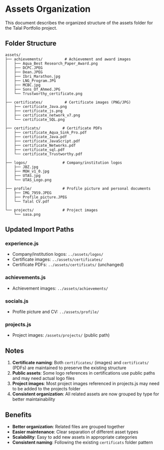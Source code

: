 # Assets Organization

This document describes the organized structure of the assets folder for the Talal Portfolio project.

## Folder Structure

```
assets/
├── achievements/          # Achievement and award images
│   ├── Aqua_Best Research_Paper_Award.png
│   ├── DCPC.JPEG
│   ├── Dean.JPEG
│   ├── Ibri_Marathon.jpg
│   ├── LNG_Program.JPG
│   ├── MCBC.jpg
│   ├── Sons_Of_Ahmed.JPG
│   └── Trustworthy_certificate.png
│
├── certificates/          # Certificate images (PNG/JPG)
│   ├── certificate_Java.png
│   ├── certificate_js.png
│   ├── certificate_network_v7.png
│   └── certificate_SQL.png
│
├── certificats/          # Certificate PDFs
│   ├── certificate_Aqua_Sink_Pro.pdf
│   ├── certificate_Java.pdf
│   ├── certificate_JavaScript.pdf
│   ├── certificate_Networks.pdf
│   ├── certificate_sql.pdf
│   └── certificate_Trustworthy.pdf
│
├── logos/                # Company/institution logos
│   ├── JBZ.jpg
│   ├── MOH_v1_0.jpg
│   ├── UTAS.jpg
│   └── UTAS_Logo.png
│
├── profile/              # Profile picture and personal documents
│   ├── IMG_7959.JPEG
│   ├── Profile_picture.JPEG
│   └── Talal CV.pdf
│
└── projects/             # Project images
    └── sasa.png
```

## Updated Import Paths

### experience.js
- Company/institution logos: `../assets/logos/`
- Certificate images: `../assets/certificates/`
- Certificate PDFs: `../assets/certificats/` (unchanged)

### achievements.js
- Achievement images: `../assets/achievements/`

### socials.js
- Profile picture and CV: `../assets/profile/`

### projects.js
- Project images: `/assets/projects/` (public path)

## Notes

1. **Certificate naming**: Both `certificates/` (images) and `certificats/` (PDFs) are maintained to preserve the existing structure
2. **Public assets**: Some logo references in certifications use public paths and may need actual logo files
3. **Project images**: Most project images referenced in projects.js may need to be added to the projects folder
4. **Consistent organization**: All related assets are now grouped by type for better maintainability

## Benefits

- **Better organization**: Related files are grouped together
- **Easier maintenance**: Clear separation of different asset types
- **Scalability**: Easy to add new assets in appropriate categories
- **Consistent naming**: Following the existing `certificats` folder pattern
